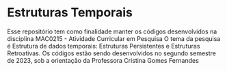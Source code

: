 # Estruturas Temporais

Esse repositório tem como finalidade manter os códigos desenvolvidos na disciplina MAC0215 - Atividade Curricular em Pesquisa
O tema da pesquisa é Estrutura de dados temporais: Estruturas Persistentes e Estruturas Retroativas.
Os códigos estão sendo desenvolvidos no segundo semestre de 2023, sob a orientação da Professora Cristina Gomes Fernandes 
